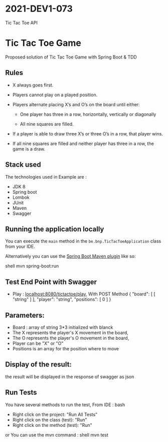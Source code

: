 # 2021-DEV1-073
Tic Tac Toe API

# Tic Tac Toe Game
Proposed solution of Tic Tac Toe Game with Spring Boot &amp; TDD


## Rules

- X always goes first.

- Players cannot play on a played position.

- Players alternate placing X’s and O’s on the board until either:

    - One player has three in a row, horizontally, vertically or diagonally

    - All nine squares are filled.

- If a player is able to draw three X’s or three O’s in a row, that player wins.

- If all nine squares are filled and neither player has three in a row, the game is a draw.

## Stack used

The technologies used in Example are :

- JDK 8
- Spring boot
- Lombok
- JUnit
- Maven
- Swagger

## Running the application locally

You can execute the `main` method in the `be.bnp.TicTacToeApplication` class from your IDE.

Alternatively you can use the [Spring Boot Maven plugin](https://docs.spring.io/spring-boot/docs/current/reference/html/build-tool-plugins-maven-plugin.html) like so:

shell
mvn spring-boot:run


## Test End Point with Swagger

- Play : [localhost:8080/tictactoe/play](http://localhost:8080/tictactoe/play), With POST Method
{
  "board": [
    [
      "string"
    ]
  ],
  "player": "string",
  "positions": [
    0
  ]
}

## Parameters:
- Board : array of string 3*3  initialized with blanck
- The X represents the player's X movement in the board,
- The O represents the player's O movement in the board,
- Player can be "X" or "O"
- Positions is an array for the position where to move
## Display of the result:
the result will be displayed in the response of swagger as json 

## Run Tests

You have several methods to run the test,
From IDE :
bash
- Right click on the project: "Run All Tests"
- Right click on the class (test): "Run"
- Right click on the method (test): "Run"


or
You can use the mvn command :
shell
mvn test
